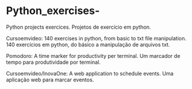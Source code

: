 # Python_exercises-

Python projects exercices.
Projetos de exercício em python.

Cursoemvideo:
140 exercises in python, from basic to txt file manipulation.
140 exercícios em python, do básico a manipulação de arquivos txt.

Pomodoro:
A time marker for productivity per terminal.
Um marcador de tempo para produtividade por terminal.

Cursoemvideo/InovaOne:
A web application to schedule events.
Uma aplicação web para marcar eventos.

